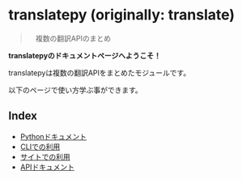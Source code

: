 # translatepy (originally: translate)

>　複数の翻訳APIのまとめ

**translatepyのドキュメントページへようこそ！**

translatepyは複数の翻訳APIをまとめたモジュールです。

以下のページで使い方学ぶ事ができます。

## Index

- [Pythonドキュメント](./Python%E3%83%89%E3%82%AD%E3%83%A5%E3%83%A1%E3%83%B3%E3%83%88)
- [CLIでの利用](./CLI%E3%81%A7%E3%81%AE%E5%88%A9%E7%94%A8)
- [サイトでの利用](./%E3%82%B5%E3%82%A4%E3%83%88%E3%81%A7%E3%81%AE%E5%88%A9%E7%94%A8)
- [APIドキュメント](./API%E3%83%89%E3%82%AD%E3%83%A5%E3%83%A1%E3%83%B3%E3%83%88)
